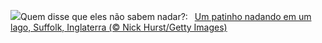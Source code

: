 ![](https://www.bing.com/th?id=OHR.LittleDuckling_PT-BR9050778673_UHD.jpg&w=1000)Quem disse que eles não sabem nadar?:&nbsp;&ensp;[Um patinho nadando em um lago, Suffolk, Inglaterra (© Nick Hurst/Getty Images)](https://www.bing.com/th?id=OHR.LittleDuckling_PT-BR9050778673_UHD.jpg)
<br><br/>
